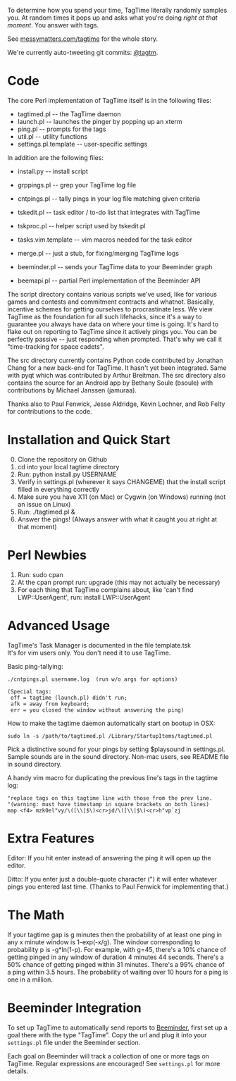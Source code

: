 To determine how you spend your time, TagTime literally randomly samples you.
At random times it pops up and asks what you're doing *right at that moment*.
You answer with tags.

See 
[messymatters.com/tagtime](http://messymatters.com/tagtime )
for the whole story.

We're currently auto-tweeting git commits: [@tagtm](http://twitter.com/tagtm ).

# Code 

The core Perl implementation of TagTime itself is in the following files:

* tagtimed.pl -- the TagTime daemon
* launch.pl -- launches the pinger by popping up an xterm
* ping.pl -- prompts for the tags
* util.pl -- utility functions
* settings.pl.template -- user-specific settings

In addition are the following files:

* install.py -- install script
* grppings.pl -- grep your TagTime log file
* cntpings.pl -- tally pings in your log file matching given criteria

* tskedit.pl -- task editor / to-do list that integrates with TagTime
* tskproc.pl -- helper script used by tskedit.pl
* tasks.vim.template -- vim macros needed for the task editor

* merge.pl -- just a stub, for fixing/merging TagTime logs

* beeminder.pl -- sends your TagTime data to your Beeminder graph
* beemapi.pl -- partial Perl implementation of the Beeminder API

The script directory contains various scripts we've used, like for various games
and contests and commitment contracts and whatnot. 
Basically, incentive schemes for getting ourselves to procrastinate less.
We view TagTime as the foundation for all such lifehacks, since it's a way to 
guarantee you always have data on where your time is going.
It's hard to flake out on reporting to TagTime since it actively pings you.
You can be perfectly passive -- just responding when prompted.
That's why we call it "time-tracking for space cadets".

The src directory currently contains Python code contributed by Jonathan Chang 
for a new back-end for TagTime. It hasn't yet been integrated. Same with pyqt
which was contributed by Arthur Breitman.
The src directory also contains the source for an Android app by Bethany Soule 
(bsoule) with contributions by Michael Janssen (jamuraa).

Thanks also to Paul Fenwick, Jesse Aldridge, Kevin Lochner, and Rob Felty for 
contributions to the code.

# Installation and Quick Start

0. Clone the repository on Github
1. cd into your local tagtime directory
2. Run: python install.py USERNAME
3. Verify in settings.pl (wherever it says CHANGEME) that the install
   script filled in everything correctly
4. Make sure you have X11 (on Mac) or Cygwin (on Windows) running (not an issue
   on Linux)
5. Run: ./tagtimed.pl &
6. Answer the pings!
   (Always answer with what it caught you at right at that moment)

# Perl Newbies

1. Run: sudo cpan
2. At the cpan prompt run: upgrade (this may not actually be necessary)
3. For each thing that TagTime complains about, like 
   'can't find LWP::UserAgent', run: install LWP::UserAgent

# Advanced Usage

TagTime's Task Manager is documented in the file template.tsk  
It's for vim users only. You don't need it to use TagTime.

Basic ping-tallying: 

    ./cntpings.pl username.log  (run w/o args for options)

    (Special tags: 
     off = tagtime (launch.pl) didn't run;
     afk = away from keyboard;
     err = you closed the window without answering the ping)

How to make the tagtime daemon automatically start on bootup in OSX:

    sudo ln -s /path/to/tagtimed.pl /Library/StartupItems/tagtimed.pl

Pick a distinctive sound for your pings by setting $playsound in 
settings.pl.
Sample sounds are in the sound directory. 
Non-mac users, see README file in sound directory.

A handy vim macro for duplicating the previous line's tags in the tagtime log:

    "replace tags on this tagtime line with those from the prev line.
    "(warning: must have timestamp in square brackets on both lines)
    map <f4> mzk0el"vy/\([\\|$\)<cr>jd/\([\\|$\)<cr>h"vp`zj

# Extra Features

Editor: If you hit enter instead of answering the ping it will open up the 
editor.

Ditto: If you enter just a double-quote character (") it will enter whatever 
pings you entered last time. (Thanks to Paul Fenwick for implementing that.)

# The Math

If your tagtime gap is g minutes then the probability of at least one ping
in any x minute window is 1-exp(-x/g).
The window corresponding to probability p is -g*ln(1-p).
For example, with g=45, there's a 10% chance of getting pinged in any window
of duration 4 minutes 44 seconds.
There's a 50% chance of getting pinged within 31 minutes.
There's a 99% chance of a ping within 3.5 hours.
The probability of waiting over 10 hours for a ping is one in a million.

# Beeminder Integration

To set up TagTime to automatically send reports to 
[Beeminder](http://www.beeminder.com/), 
first set up a goal there with the type "TagTime". 
Copy the url and plug it into your 
`settings.pl` file under the Beeminder section. 

Each goal on Beeminder will track a collection of one or more tags on TagTime. 
Regular expressions are encouraged! 
See `settings.pl` for more details. 

